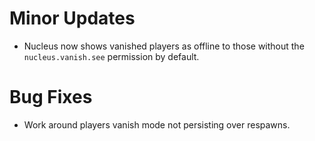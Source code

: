 # Minor Updates

* Nucleus now shows vanished players as offline to those without the `nucleus.vanish.see` permission by default. 

# Bug Fixes

* Work around players vanish mode not persisting over respawns.

